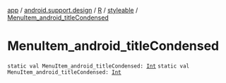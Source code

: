 [app](../../../index.md) / [android.support.design](../../index.md) / [R](../index.md) / [styleable](index.md) / [MenuItem_android_titleCondensed](./-menu-item_android_title-condensed.md)

# MenuItem_android_titleCondensed

`static val MenuItem_android_titleCondensed: `[`Int`](https://kotlinlang.org/api/latest/jvm/stdlib/kotlin/-int/index.html)
`static val MenuItem_android_titleCondensed: `[`Int`](https://kotlinlang.org/api/latest/jvm/stdlib/kotlin/-int/index.html)
